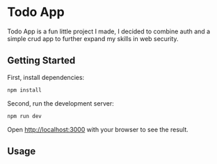 # Todo App

Todo App is a fun little project I made, I decided to combine auth and a simple crud app to further expand my skills in web security.

## Getting Started

First, install dependencies:

```bash
npm install
```

Second, run the development server:

```bash
npm run dev
```

Open [http://localhost:3000](http://localhost:3000) with your browser to see the result.

## Usage
